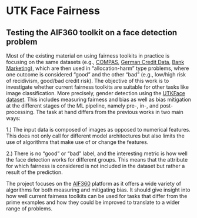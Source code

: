 

# UTK Face Fairness

## Testing the AIF360 toolkit on a face detection problem

Most of the existing material on using fairness toolkits in practice is focusing on the same datasets (e.g., [COMPAS](https://www.propublica.org/datastore/dataset/compas-recidivism-risk-score-data-and-analysis), [German Credit Data](https://archive.ics.uci.edu/ml/datasets/statlog+(german+credit+data)), [Bank Marketing](https://archive.ics.uci.edu/ml/datasets/bank+marketing)), which are then used in “allocation-harm” type problems, where one outcome is considered “good” and the other “bad” (e.g., low/high risk of recidivism, good/bad credit risk). The objective of this work is to investigate whether current fairness toolkits are suitable for other tasks like image classification. More precisely, gender detection using the [UTKFace dataset](https://susanqq.github.io/UTKFace/). This includes measuring fairness and bias as well as bias mitigation at the different stages of the ML pipeline, namely pre-, in-, and post-processing. The task at hand differs from the previous works in two main ways:

1.)	The input data is composed of images as opposed to numerical features. This does not only call for different model architectures but also limits the use of algorithms that make use of or change the features.

2.)	There is no “good” or “bad” label, and the interesting metric is how well the face detection works for different groups. This means that the attribute for which fairness is considered is not included in the dataset but rather a result of the prediction. 

The project focuses on the [AIF360](https://aif360.mybluemix.net/) platform as it offers a wide variety of algorithms for both measuring and mitigating bias. It should give insight into how well current fairness toolkits can be used for tasks that differ from the prime examples and how they could be improved to translate to a wider range of problems.
